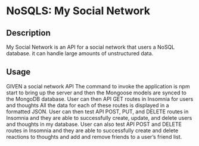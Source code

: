 # NoSQLS: My Social Network 

## Description 

My Social Network is an API  for a social network that users a NoSQL database.  it can handle large amounts of unstructured data.


## Usage 

GIVEN a social network API
The command to invoke the application is npm start to bring up the server and then the Mongoose models are synced to the MongoDB database. 
User can then API GET routes in Insomnia for users and thoughts
All the data for each of these routes is displayed in a formatted JSON.
User can then test API POST, PUT, and DELETE routes in Insomnia
and they are able to successfully create, update, and delete users and thoughts in my database.
User can also test API POST and DELETE routes in Insomnia
and they are able to successfully create and delete reactions to thoughts and add and remove friends to a user’s friend list.



